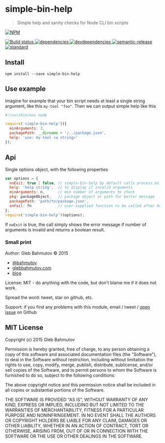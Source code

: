 # simple-bin-help

> Simple help and sanity checks for Node CLI bin scripts

[![NPM][simple-bin-help-icon] ][simple-bin-help-url]

[![Build status][simple-bin-help-ci-image] ][simple-bin-help-ci-url]
[![dependencies][simple-bin-help-dependencies-image] ][simple-bin-help-dependencies-url]
[![devdependencies][simple-bin-help-devdependencies-image] ][simple-bin-help-devdependencies-url]
[![semantic-release][semantic-image] ][semantic-url]
[![standard](https://img.shields.io/badge/code%20style-standard-brightgreen.svg)](http://standardjs.com/)

## Install

    npm install --save simple-bin-help

## Use example

Imagine for example that your bin script needs at least a single string argument, like
this `my-tool "foo"`. Then we can output simple help like this

```js
#!/usr/bin/env node

require('simple-bin-help')({
  minArguments: 3,
  packagePath: __dirname + '/../package.json',
  help: 'use: my-tool <a string>'
});
```

## Api

Single options object, with the following properties

```js
var options = {
  noExit: true | false, // simple-bin-help by default calls process.exit
  help: 'help string',  // to display if invalid arguments
  minArguments: n,      // min number of arguments to check
  pkg: packageObject,   // package object or path for better message
  packagePath: 'path/to/package.json',
  onFail: fn            // user-supplied function to be called after help has been shown
};
require('simple-bin-help')(options);
```

If `noExit` is true, the call simply shows the error message if number of arguments is
invalid and returns a boolean result.

### Small print

Author: Gleb Bahmutov &copy; 2015

* [@bahmutov](https://twitter.com/bahmutov)
* [glebbahmutov.com](http://glebbahmutov.com)
* [blog](http://glebbahmutov.com/blog/)

License: MIT - do anything with the code, but don't blame me if it does not work.

Spread the word: tweet, star on github, etc.

Support: if you find any problems with this module, email / tweet /
[open issue](https://github.com/bahmutov/simple-bin-help/issues) on Github

## MIT License

Copyright (c) 2015 Gleb Bahmutov

Permission is hereby granted, free of charge, to any person
obtaining a copy of this software and associated documentation
files (the "Software"), to deal in the Software without
restriction, including without limitation the rights to use,
copy, modify, merge, publish, distribute, sublicense, and/or sell
copies of the Software, and to permit persons to whom the
Software is furnished to do so, subject to the following
conditions:

The above copyright notice and this permission notice shall be
included in all copies or substantial portions of the Software.

THE SOFTWARE IS PROVIDED "AS IS", WITHOUT WARRANTY OF ANY KIND,
EXPRESS OR IMPLIED, INCLUDING BUT NOT LIMITED TO THE WARRANTIES
OF MERCHANTABILITY, FITNESS FOR A PARTICULAR PURPOSE AND
NONINFRINGEMENT. IN NO EVENT SHALL THE AUTHORS OR COPYRIGHT
HOLDERS BE LIABLE FOR ANY CLAIM, DAMAGES OR OTHER LIABILITY,
WHETHER IN AN ACTION OF CONTRACT, TORT OR OTHERWISE, ARISING
FROM, OUT OF OR IN CONNECTION WITH THE SOFTWARE OR THE USE OR
OTHER DEALINGS IN THE SOFTWARE.

[simple-bin-help-icon]: https://nodei.co/npm/simple-bin-help.png?downloads=true
[simple-bin-help-url]: https://npmjs.org/package/simple-bin-help
[simple-bin-help-ci-image]: https://travis-ci.org/bahmutov/simple-bin-help.png?branch=master
[simple-bin-help-ci-url]: https://travis-ci.org/bahmutov/simple-bin-help
[simple-bin-help-dependencies-image]: https://david-dm.org/bahmutov/simple-bin-help.png
[simple-bin-help-dependencies-url]: https://david-dm.org/bahmutov/simple-bin-help
[simple-bin-help-devdependencies-image]: https://david-dm.org/bahmutov/simple-bin-help/dev-status.png
[simple-bin-help-devdependencies-url]: https://david-dm.org/bahmutov/simple-bin-help#info=devDependencies
[semantic-image]: https://img.shields.io/badge/%20%20%F0%9F%93%A6%F0%9F%9A%80-semantic--release-e10079.svg
[semantic-url]: https://github.com/semantic-release/semantic-release
